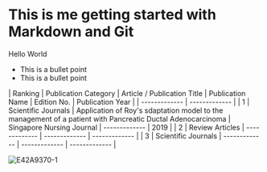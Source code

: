# This is me getting started with Markdown and Git

Hello World 

* This is a bullet point
* This is a bullet point

| Ranking | Publication Category | Article / Publication Title | Publication Name | Edition No. | Publication Year |
| ------------- | ------------- |
| 1 | Scientific Journals | Application of Roy's sdaptation model to the management of a patient with Pancreatic Ductal Adenocarcinoma | Singapore Nursing Journal | ------------- | 2019 |
| 2 | Review Articles | ------------- | ------------- | ------------- |
| 3 | Scientific Journals | ------------- | ------------- | ------------- |

![E42A9370-1](https://github.com/ActuallyJoshie/devops_april_6/assets/164587763/cab39a1b-cef7-4d29-bd64-05f9319282db)
